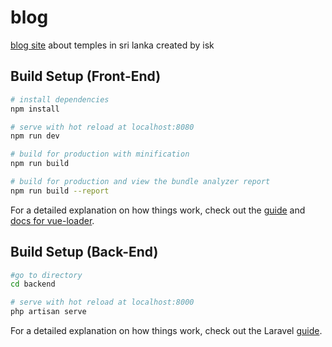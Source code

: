 # blog

[blog site](http://www.apepansala.tk/) about temples in sri lanka created by isk


## Build Setup (Front-End)

``` bash
# install dependencies
npm install

# serve with hot reload at localhost:8080
npm run dev

# build for production with minification
npm run build

# build for production and view the bundle analyzer report
npm run build --report
```

For a detailed explanation on how things work, check out the [guide](http://vuejs-templates.github.io/webpack/) and [docs for vue-loader](http://vuejs.github.io/vue-loader).

## Build Setup (Back-End)
``` bash
#go to directory
cd backend

# serve with hot reload at localhost:8000
php artisan serve
```

For a detailed explanation on how things work, check out the Laravel [guide](https://laravel.com/docs/7.x).
